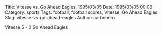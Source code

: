 Title: Vitesse vs. Go Ahead Eagles, 1995/03/05
Date: 1995/03/05 00:00
Category: sports
Tags: football, football scores, Vitesse, Go Ahead Eagles
Slug: vitesse-vs-go-ahead-eagles
Author: carbonero


Vitesse 5 - 0 Go Ahead Eagles
